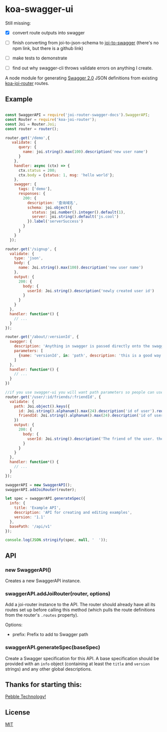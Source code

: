 # koa-swagger-ui

Still missing:
- [x] convert route outputs into swagger
- [ ] finish converting from joi-to-json-schema to [joi-to-swagger](https://github.com/ChiperSoft/joi-to-swagger) (there's no npm link, but there is a github link)
- [ ] make tests to demonstrate
- [ ] find out why swagger-cli throws validate errors on anything I create.



A node module for generating [Swagger 2.0](http://swagger.io/) JSON
definitions from existing [koa-joi-router](https://github.com/koajs/joi-router)
routes.

## Example

```js

const SwaggerAPI = require('joi-router-swagger-docs').SwaggerAPI;
const Router = require('koa-joi-router');
const Joi = Router.Joi;
const router = router();

router.get('/demo',{
   validate: {
      query: {
        name: joi.string().max(100).description('new user name')
      }
    },
    handler: async (ctx) => {
      ctx.status = 200;
      ctx.body = {status: 1, msg: 'hello world'};
    },
    swagger: {
      tags: ['demo'],
      responses: {
        200: {
          description: '查询域名',
          schema: joi.object({
            status: joi.number().integer().default(1),
            server: joi.string().default('js.cool')
          }).label('serverSuccess')
        }
      }
    }
  });

router.get('/signup', {
  validate: {
    type: 'json',
    body: {
      name: Joi.string().max(100).description('new user name')
    },
    output: {
      200: {
        body: {
          userId: Joi.string().description('newly created user id')
        }
      }
    }
  },
  handler: function*() {
    // ...
  }
});

router.get('/about/:versionId', {
  swagger: {
    description: 'Anything in swagger is passed directly onto the swagger object for that path',
    parameters: [
      {name: 'versionId', in: 'path', description: 'this is a good way to get other items onto swagger object.'}
    ]
  },
  handler: function*() {
    // ...
  }
})

//if you use swagger-ui you will want path parameters so people can use the 'try it out' functionality, despite the fact that koa-joi-router doesn't support them
router.get('/user/:id/friends/:friendId', {
  validate: {
    path: Joi.object().keys({
      id: Joi.string().alphanum().max(24).description('id of user').required(),
      friendId: Joi.string().alphanum().max(24).description('id of user\'s friend'),
    })
    output: {
      200: {
        body: {
          userId: Joi.string().description('The friend of the user. they are pretty cool.')
        }
      }
    }
  },
  handler: function*() {
    // ...
  }
});

swaggerAPI = new SwaggerAPI();
swaggerAPI.addJoiRouter(router);

let spec = swaggerAPI.generateSpec({
  info: {
    title: 'Example API',
    description: 'API for creating and editing examples',
    version: '1.1'
  },
  basePath: '/api/v1'
});

console.log(JSON.stringify(spec, null, '  '));
```

## API

### new SwaggerAPI()

Creates a new SwaggerAPI instance.

### swaggerAPI.addJoiRouter(router, options)

Add a joi-router instance to the API. The router should already have all its
routes set up before calling this method (which pulls the route definitions
from the router's `.routes` property).

Options:
- prefix: Prefix to add to Swagger path

### swaggerAPI.generateSpec(baseSpec)

Create a Swagger specification for this API. A base specification should be
provided with an `info` object (containing at least the `title` and `version`
strings) and any other global descriptions.

## Thanks for starting this:

[Pebble Technology!](https://www.pebble.com)

## License

[MIT](https://github.com/paul42/joi-router-swagger-docs/blob/master/LICENSE)
